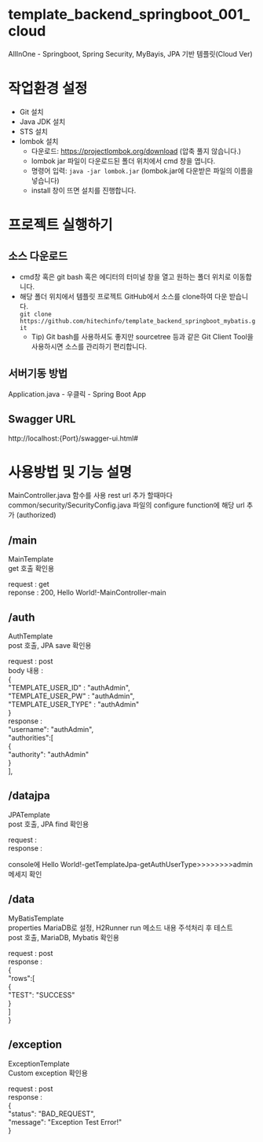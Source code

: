 # template_backend_springboot_001_cloud
AllInOne - Springboot, Spring Security, MyBayis, JPA 기반 템플릿(Cloud Ver)

# 작업환경 설정
* Git 설치
* Java JDK 설치
* STS 설치
* lombok 설치
  * 다운로드: https://projectlombok.org/download (압축 풀지 않습니다.)
  * lombok jar 파일이 다운로드된 폴더 위치에서 cmd 창을 엽니다. 
  * 명령어 입력: `java -jar lombok.jar` (lombok.jar에 다운받은 파일의 이름을 넣습니다)
  * install 창이 뜨면 설치를 진행합니다.

# 프로젝트 실행하기
## 소스 다운로드
* cmd창 혹은 git bash 혹은 에디터의 터미널 창을 열고 원하는 폴더 위치로 이동합니다.  
* 해당 폴더 위치에서 템플릿 프로젝트 GitHub에서 소스를 clone하여 다운 받습니다.  
  `git clone https://github.com/hitechinfo/template_backend_springboot_mybatis.git`
  * Tip) Git bash를 사용하셔도 좋지만 sourcetree 등과 같은 Git Client Tool을 사용하시면 소스를 관리하기 편리합니다.   
## 서버기동 방법
Application.java - 우클릭 - Spring Boot App
## Swagger URL
http://localhost:{Port}/swagger-ui.html#

# 사용방법 및 기능 설명
MainController.java 함수를 사용
rest url 추가 할때마다 common/security/SecurityConfig.java 파일의 configure function에 해당 url 추가 (authorized)

## /main

MainTemplate  
get 호출 확인용

request : get  
reponse : 200, Hello World!-MainController-main  

## /auth

AuthTemplate  
post 호출, JPA save 확인용  

request : post  
body 내용 :  
{  
"TEMPLATE_USER_ID" : "authAdmin",  
"TEMPLATE_USER_PW" : "authAdmin",  
"TEMPLATE_USER_TYPE" : "authAdmin"  
}  
response :   
"username": "authAdmin",  
"authorities":[  
{  
"authority": "authAdmin"  
}  
],    

## /datajpa

JPATemplate  
post 호출, JPA find 확인용  

request :   
response :   

console에 Hello World!-getTemplateJpa-getAuthUserType>>>>>>>>admin 메세지 확인

## /data

MyBatisTemplate  
properties MariaDB로 설정, H2Runner run 메소드 내용 주석처리 후 테스트  
post 호출, MariaDB, Mybatis 확인용  

request : post  
response :  
{  
"rows":[  
{  
"TEST": "SUCCESS"  
}  
]  
}  

## /exception

ExceptionTemplate  
Custom exception 확인용  

request : post  
response :  
{  
"status": "BAD_REQUEST",  
"message": "Exception Test Error!"  
}
